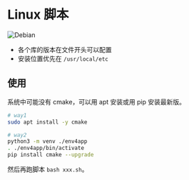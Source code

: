 # Linux 脚本

![Debian](https://img.shields.io/badge/Debian-12.6+-E95420?style=social&logo=debian)

- 各个库的版本在文件开头可以配置
- 安装位置优先在 `/usr/local/etc`

## 使用

系统中可能没有 cmake，可以用 apt 安装或用 pip 安装最新版。

``` sh
# way1
sudo apt install -y cmake

# way2
python3 -m venv ./env4app
. ./env4app/bin/activate
pip install cmake --upgrade
```

然后再跑脚本 `bash xxx.sh`。
